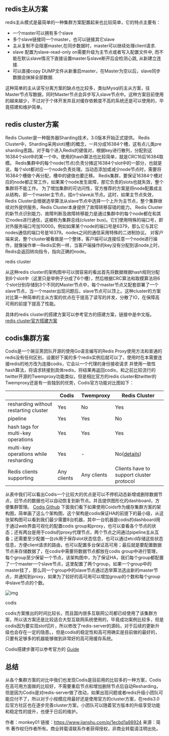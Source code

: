 ## redis主从方案

redis主从模式是最简单的一种集群方案配置起来也比较简单，它的特点主要有：

- 一个master可以拥有多个slave
- 多个slave链接同一个master，也可以链接其它slave
- 主从复制不会阻塞master,在同步数据时，master可以继续处理client请求.
- slave 配置为slave-read-only on需要升级为主节点或者写入配置文件中, 而不能在默认slave情况下直接设置master与slave断开后会检测心跳, 从新建立连接.
- 可以直接copy DUMP文件从新重启master，在Master为空以后，slave同步数据会抹掉全部数据.

这种简单的主从读写分离方案的缺点也比较多，类似Mysql的主从方案，往Master节点写数据，同时Master节点会异步写入slave节点中。这种方案目前使用的越来越少，不过对于个体开发并且对缓存依赖度不高的系统还是可以使用的，毕竟搭建和维护简单。



## redis cluster方案

Redis Cluster是一种服务器Sharding技术，3.0版本开始正式提供。
 Redis Cluster中，Sharding采用slot(槽)的概念，一共分成16384个槽，这有点儿类pre sharding思路。对于每个进入Redis的键值对，根据key进行散列，分配到这16384个slot中的某一个中。使用的hash算法也比较简单，就是CRC16后16384取模。
 Redis集群中的每个node(节点)负责分摊这16384个slot中的一部分，也就是说，每个slot都对应一个node负责处理。当动态添加或减少node节点时，需要将16384个槽做个再分配，槽中的键值也要迁移。
 Redis集群，要保证16384个槽对应的node都正常工作，如果某个node发生故障，那它负责的slots也就失效，整个集群将不能工作。
 为了增加集群的可访问性，官方推荐的方案是将node配置成主从结构，即一个master主节点，挂n个slave从节点。这时，如果主节点失效，Redis Cluster会根据选举算法从slave节点中选择一个上升为主节点，整个集群继续对外提供服务，Redis Cluster本身提供了故障转移容错的能力。
 Redis Cluster的新节点识别能力、故障判断及故障转移能力是通过集群中的每个node都在和其它nodes进行通信，这被称为集群总线(cluster bus)。它们使用特殊的端口号，即对外服务端口号加10000。例如如果某个node的端口号是6379，那么它与其它nodes通信的端口号是16379。nodes之间的通信采用特殊的二进制协议。
 对客户端来说，整个cluster被看做是一个整体，客户端可以连接任意一个node进行操作，就像操作单一Redis实例一样，当客户端操作的key没有分配到该node上时，Redis会返回转向指令，指向正确的node。



redis cluster

从这种redis cluster的架构图中可以很容易的看出首先将数据根据hash规则分配到6个slot中（这里只是举例子分成了6个槽），然后根据CRC算法和取模算法将6个slot分别存储到3个不同的Master节点中，每个master节点又配套部署了一个slave节点，当一个master出现问题后，slave节点可以顶上。这种cluster的方案对比第一种简单的主从方案的优点在于提高了读写的并发，分散了IO，在保障高可用的前提下提高了性能。

具体的redis cluster的搭建方案可以参考官方的搭建方案，链接中是中文版。
 [redis cluster官方搭建方案](https://link.jianshu.com?t=http%3A%2F%2Fwww.redis.cn%2Ftopics%2Fcluster-tutorial.html)

## codis集群方案

Codis是一个豌豆荚团队开源的使用Go语言编写的Redis Proxy使用方法和普通的redis没有任何区别，设置好下属的多个redis实例后就可以了，使用时在本需要连接redis的地方改为连接codis，它会以一个代理的身份接收请求 并使用一致性hash算法，将请求转接到具体redis，将结果再返回codis，和之前比较流行的twitter开源的Twemproxy功能类似，但是相比官方的redis cluster和twitter的Twemproxy还是有一些独到的优势，Codis官方功能对比图如下：

|                                       | Codis       | Twemproxy   | Redis Cluster                                                |
| ------------------------------------- | ----------- | ----------- | ------------------------------------------------------------ |
| resharding without restarting cluster | Yes         | No          | Yes                                                          |
| pipeline                              | Yes         | Yes         | No                                                           |
| hash tags for multi-key operations    | Yes         | Yes         | Yes                                                          |
| multi-key operations while resharding | Yes         | -           | No([details](https://link.jianshu.com?t=http%3A%2F%2Fredis.io%2Ftopics%2Fcluster-spec%23multiple-keys-operations)) |
| Redis clients supporting              | Any clients | Any clients | Clients have to support cluster protocol                     |

从表中我们可以看出Codis一个比较大的优点是可以不停机动态新增或删除数据节点，旧节点的数据也可以自动恢复到新节点。并且提供图形化的dashboard，方便集群管理。
 [Codis Github](https://link.jianshu.com?t=https%3A%2F%2Fgithub.com%2FCodisLabs%2Fcodis)
 下面我们看下如果使用Coids作为缓存集群方案的架构图，简单画了这么个架构图，这个架构是codis保证HA的前提下的最小级，从这张架构图可以看到我们最少需要8台机器，其中一台机器是codis的dashboard用于通过web界面可视化的配置codis group和proxy，也可以查看各个节点的状态；还有两台是用于codis的proxy代理节点，两个节点之间通过pipeline主从互备；还需要至少配置一台zk用于保存slot状态信息，也可以通过etcd存储这些状态信息，方便client请求的路由，也可以配置多台保证高可用；最后就是要配置数据节点来存储数据了，在codis中需要将数据节点都放在codis group中进行管理，每个group至少保留一个节点，该架构图中，为了保证HA，我们每个group都配置了一个master一个slave节点，这里配置了两个group，如果一个group中的master挂了，那么同一个group中的slave节点通过选举算法选出新的master节点，并通知到proxy，如果为了较好的高可用可以增加group的个数和每个group中slave节点的个数。

![img](https:////upload-images.jianshu.io/upload_images/4720632-3659cd151ffaf7db..png?imageMogr2/auto-orient/strip|imageView2/2/w/498/format/webp)

codis

codis方案推出的时间比较长，而且国内很多互联网公司都已经使用了该集群方案，所以该方案还是比较适合大型互联网系统使用的，毕竟成功案例比较多，但是codis因为要实现slot切片，所以修改了redis-server的源码，对于后续的更新升级也会存在一定的隐患。，但是codis的稳定性和高可用确实是目前做的最好的，只要有足够多的机器能够做到非常好的高可用缓存系统。

Codis搭建步骤可以参考官方的 [Guide](https://link.jianshu.com?t=https%3A%2F%2Fgithub.com%2FCodisLabs%2Fcodis%2Fblob%2Frelease3.2%2Fdoc%2Ftutorial_zh.md)

## 总结

从各个集群方案的对比中我们也发现Codis是目前用的比较多的一种方案，Codis在高可用方面做的比较好，不需要重启节点和增加删除节点后自动Resharding，但是因为Codis是对redis-server做了改动，如果出现问题或者redis升级小团队可能应付不了，所以对于小规模应用最好还是使用官方的cluster方案，在redis3.0后官方社区也在逐步完善cluster方案，小团队可以随着官方版本的升级享受功能和稳定性的提升，也便于日后的维护。



作者：monkey01
链接：https://www.jianshu.com/p/1ecbd1a88924
来源：简书
著作权归作者所有。商业转载请联系作者获得授权，非商业转载请注明出处。
